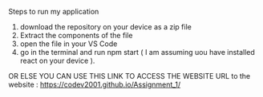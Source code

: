 Steps to run my application
1. download the repository on your device as a zip file
2. Extract the components of the file
3. open the file in your VS Code
4. go in the terminal and run npm start ( I am assuming uou have installed react on your device ).

OR ELSE YOU CAN USE THIS LINK TO ACCESS THE WEBSITE 
URL to the website : https://codev2001.github.io/Assignment_1/
